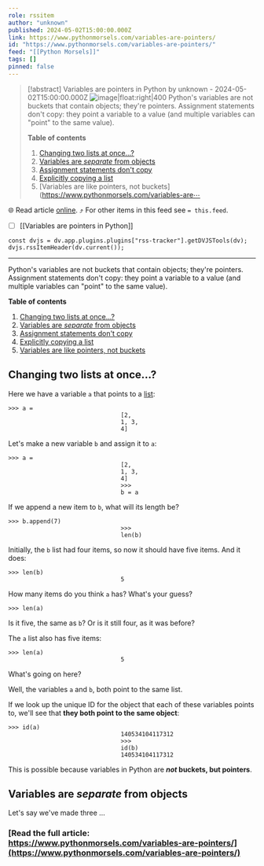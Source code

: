 ```yaml
---
role: rssitem
author: "unknown"
published: 2024-05-02T15:00:00.000Z
link: https://www.pythonmorsels.com/variables-are-pointers/
id: "https://www.pythonmorsels.com/variables-are-pointers/"
feed: "[[Python Morsels]]"
tags: []
pinned: false
---
```


> [!abstract] Variables are pointers in Python by unknown - 2024-05-02T15:00:00.000Z
> ![image|float:right|400](https://i.vimeocdn.com/filter/overlay?src0=https%3A%2F%2Fi.vimeocdn.com%2Fvideo%2F1845329914-b5fa57ff219326904a95bd76a0f43718091a20347606e8c743228177821624c4-d_1920x1080&src1=http%3A%2F%2Ff.vimeocdn.com%2Fp%2Fimages%2Fcrawler_play.png) Python's variables are not buckets that contain objects; they're pointers. Assignment statements don't copy: they point a variable to a value (and multiple variables can "point" to the same value).
> 
> **Table of contents**
> 
> 1. [Changing two lists at once...?](https://www.pythonmorsels.com/variables-are-pointers/#changing-two-lists-at-once)
> 2. [Variables are _separate_ from objects](https://www.pythonmorsels.com/variables-are-pointers/#variables-are-separate-from-objects)
> 3. [Assignment statements don't copy](https://www.pythonmorsels.com/variables-are-pointers/#assignment-statements-dont-copy)
> 4. [Explicitly copying a list](https://www.pythonmorsels.com/variables-are-pointers/#explicitly-copying-a-list)
> 5. [Variables are like pointers, not buckets](https://www.pythonmorsels.com/variables-are⋯

🌐 Read article [online](https://www.pythonmorsels.com/variables-are-pointers/). ⤴ For other items in this feed see `= this.feed`.

- [ ] [[Variables are pointers in Python]]

~~~dataviewjs
const dvjs = dv.app.plugins.plugins["rss-tracker"].getDVJSTools(dv);
dvjs.rssItemHeader(dv.current());
~~~

- - -
Python's variables are not buckets that contain objects; they're pointers. Assignment statements don't copy: they point a variable to a value (and multiple variables can "point" to the same value).

**Table of contents**

1. [Changing two lists at once...?](https://www.pythonmorsels.com/variables-are-pointers/#changing-two-lists-at-once)
2. [Variables are _separate_ from objects](https://www.pythonmorsels.com/variables-are-pointers/#variables-are-separate-from-objects)
3. [Assignment statements don't copy](https://www.pythonmorsels.com/variables-are-pointers/#assignment-statements-dont-copy)
4. [Explicitly copying a list](https://www.pythonmorsels.com/variables-are-pointers/#explicitly-copying-a-list)
5. [Variables are like pointers, not buckets](https://www.pythonmorsels.com/variables-are-pointers/#variables-are-like-pointers-not-buckets)

## Changing two lists at once...?

Here we have a variable `a` that points to a [list](https://www.pythonmorsels.com/what-are-lists/):

```
>>> a =
                                [2,
                                1, 3,
                                4]
```

Let's make a new variable `b` and assign it to `a`:

```
>>> a =
                                [2,
                                1, 3,
                                4]
                                >>>
                                b = a
```

If we append a new item to `b`, what will its length be?

```
>>> b.append(7)
                                >>>
                                len(b)
```

Initially, the `b` list had four items, so now it should have five items. And it does:

```
>>> len(b)
                                5
```

How many items do you think `a` has? What's your guess?

```
>>> len(a)
```

Is it five, the same as `b`? Or is it still four, as it was before?

The `a` list also has five items:

```
>>> len(a)
                                5
```

What's going on here?

Well, the variables `a` and `b`, both point to the same list.

If we look up the unique ID for the object that each of these variables points to, we'll see that **they both point to the same object**:

```
>>> id(a)
                                140534104117312
                                >>>
                                id(b)
                                140534104117312
```

This is possible because variables in Python are **_not_ buckets, but pointers**.

## Variables are _separate_ from objects

Let's say we've made three …

### [Read the full article: https://www.pythonmorsels.com/variables-are-pointers/](https://www.pythonmorsels.com/variables-are-pointers/)